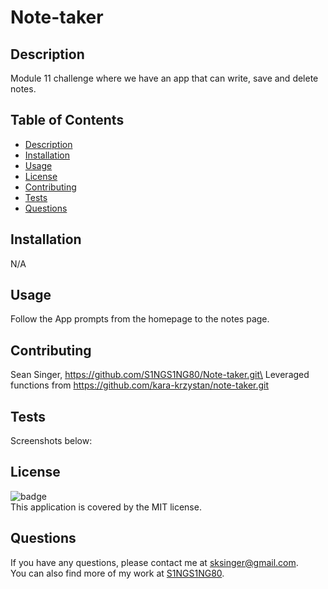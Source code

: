 # Note-taker

## Description
Module 11 challenge where we have an app that can write, save and delete notes.

## Table of Contents
- [Description](#description)
- [Installation](#installation)
- [Usage](#usage)
- [License](#license)
- [Contributing](#contributing)
- [Tests](#tests)
- [Questions](#questions)

## Installation
N/A

## Usage
Follow the App prompts from the homepage to the notes page.

## Contributing
Sean Singer, https://github.com/S1NGS1NG80/Note-taker.git\
Leveraged functions from https://github.com/kara-krzystan/note-taker.git

## Tests
Screenshots below:

## License
![badge](https://img.shields.io/badge/license-MIT-brightgreen)
<br />
This application is covered by the MIT license. 

## Questions
If you have any questions, please contact me at [sksinger@gmail.com](mailto:sksinger@gmail.com).\
You can also find more of my work at [S1NGS1NG80](https://github.com/S1NGS1NG80).
